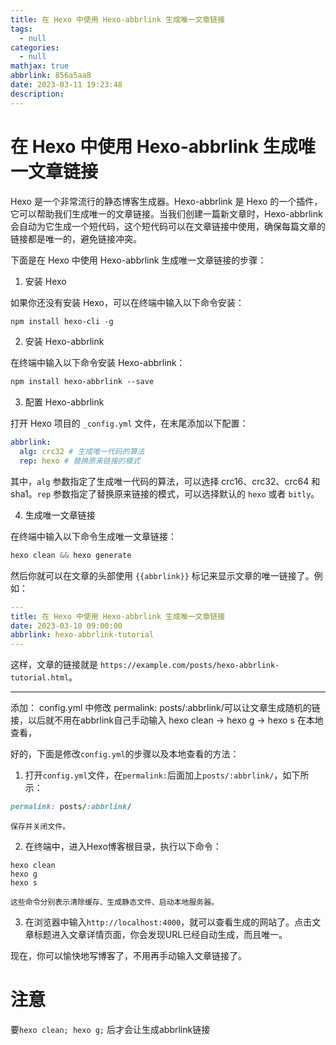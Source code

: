 ```yaml
---
title: 在 Hexo 中使用 Hexo-abbrlink 生成唯一文章链接
tags:
  - null
categories:
  - null
mathjax: true
abbrlink: 856a5aa8
date: 2023-03-11 19:23:48
description:
---
```


# 在 Hexo 中使用 Hexo-abbrlink 生成唯一文章链接

Hexo 是一个非常流行的静态博客生成器。Hexo-abbrlink 是 Hexo 的一个插件，它可以帮助我们生成唯一的文章链接。当我们创建一篇新文章时，Hexo-abbrlink 会自动为它生成一个短代码，这个短代码可以在文章链接中使用，确保每篇文章的链接都是唯一的，避免链接冲突。

下面是在 Hexo 中使用 Hexo-abbrlink 生成唯一文章链接的步骤：

1.  安装 Hexo

如果你还没有安装 Hexo，可以在终端中输入以下命令安装：

```css
npm install hexo-cli -g

```

2.  安装 Hexo-abbrlink

在终端中输入以下命令安装 Hexo-abbrlink：

```css
npm install hexo-abbrlink --save

```

3.  配置 Hexo-abbrlink

打开 Hexo 项目的 `_config.yml` 文件，在末尾添加以下配置：

```yaml
abbrlink:
  alg: crc32 # 生成唯一代码的算法
  rep: hexo # 替换原来链接的模式

```

其中，`alg` 参数指定了生成唯一代码的算法，可以选择 crc16、crc32、crc64 和 sha1。`rep` 参数指定了替换原来链接的模式，可以选择默认的 `hexo` 或者 `bitly`。

4.  生成唯一文章链接

在终端中输入以下命令生成唯一文章链接：

```css
hexo clean && hexo generate
```

然后你就可以在文章的头部使用 `{{abbrlink}}` 标记来显示文章的唯一链接了。例如：

```yaml
---
title: 在 Hexo 中使用 Hexo-abbrlink 生成唯一文章链接
date: 2023-03-10 09:00:00
abbrlink: hexo-abbrlink-tutorial
---

```

这样，文章的链接就是 `https://example.com/posts/hexo-abbrlink-tutorial.html`。

---

添加： config.yml 中修改 permalink: posts/:abbrlink/可以让文章生成随机的链接，以后就不用在abbrlink自己手动输入 hexo clean -> hexo g -> hexo s 在本地查看，

好的，下面是修改`config.yml`的步骤以及本地查看的方法：

1.  打开`config.yml`文件，在`permalink:`后面加上`posts/:abbrlink/`，如下所示：
    
```ruby
permalink: posts/:abbrlink/

```
    
    保存并关闭文件。
    
2.  在终端中，进入Hexo博客根目录，执行以下命令：
    
```
hexo clean
hexo g
hexo s

```
    
    这些命令分别表示清除缓存、生成静态文件、启动本地服务器。
    
3.  在浏览器中输入`http://localhost:4000`，就可以查看生成的网站了。点击文章标题进入文章详情页面，你会发现URL已经自动生成，而且唯一。
    

现在，你可以愉快地写博客了，不用再手动输入文章链接了。

# 注意
要`hexo clean; hexo g;` 后才会让生成abbrlink链接
